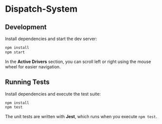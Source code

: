 # Dispatch-System

## Development

Install dependencies and start the dev server:

```bash
npm install
npm start
```

In the **Active Drivers** section, you can scroll left or right using the mouse
wheel for easier navigation.

## Running Tests

Install dependencies and execute the test suite:

```bash
npm install
npm test
```

The unit tests are written with **Jest**, which runs when you execute `npm test`.
